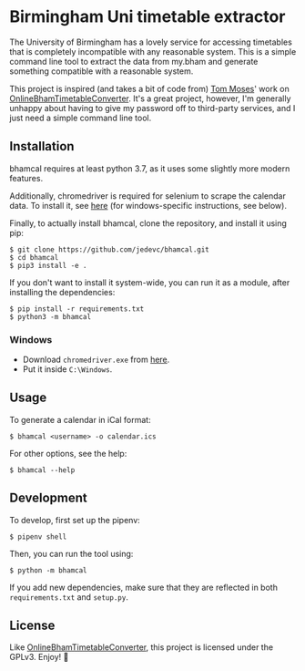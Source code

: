 # Birmingham Uni timetable extractor

The University of Birmingham has a lovely service for accessing timetables
that is completely incompatible with any reasonable system. This is a simple
command line tool to extract the data from my.bham and generate something
compatible with a reasonable system.

This project is inspired (and takes a bit of code from) [Tom Moses](https://github.com/tomhmoses)'
work on [OnlineBhamTimetableConverter][timetable-converter]. It's a great
project, however, I'm generally unhappy about having to give my password off
to third-party services, and I just need a simple command line tool.

## Installation

bhamcal requires at least python 3.7, as it uses some slightly more modern
features.

Additionally, chromedriver is required for selenium to scrape the calendar
data. To install it, see [here][selenium-install] (for windows-specific
instructions, see below).

Finally, to actually install bhamcal, clone the repository, and install it
using pip:

    $ git clone https://github.com/jedevc/bhamcal.git
    $ cd bhamcal
    $ pip3 install -e .

If you don't want to install it system-wide, you can run it as a module, after
installing the dependencies:

    $ pip install -r requirements.txt
    $ python3 -m bhamcal

### Windows

- Download `chromedriver.exe` from [here](https://sites.google.com/a/chromium.org/chromedriver/downloads).
- Put it inside `C:\Windows`.

## Usage

To generate a calendar in iCal format:

    $ bhamcal <username> -o calendar.ics

For other options, see the help:

    $ bhamcal --help

## Development

To develop, first set up the pipenv:

    $ pipenv shell

Then, you can run the tool using:

    $ python -m bhamcal

If you add new dependencies, make sure that they are reflected in both
`requirements.txt` and `setup.py`.

## License

Like [OnlineBhamTimetableConverter][timetable-converter], this project is
licensed under the GPLv3. Enjoy! :tada:

[timetable-converter]: https://github.com/tomhmoses/OnlineBhamTimetableConverter
[selenium-install]: https://selenium-python.readthedocs.io/installation.html
